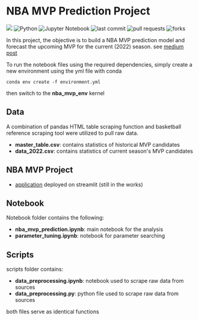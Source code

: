 # NBA MVP Prediction Project
![](https://github.com/davidyoo912/nba_mvp_project/misc/mvp_trophy.jpeg?raw=true)
![Python](https://img.shields.io/badge/python-3670A0?style=for-the-badge&logo=python&logoColor=ffdd54)
![Jupyter Notebook](https://img.shields.io/badge/jupyter-%23FA0F00.svg?style=for-the-badge&logo=jupyter&logoColor=white)
![last commit](https://img.shields.io/github/last-commit/davidyoo912/nba_mvp_project?color=orange)
![pull requests](https://img.shields.io/github/issues-pr/davidyoo912/nba_mvp_project)
![forks](https://img.shields.io/github/forks/DavidYoo912/nba_mvp_project?style=social)

In this project, the objective is to build a NBA MVP prediction model and forecast the upcoming MVP for the current (2022) season. see [medium post](https://medium.com/@david_yoo/predicting-the-next-nba-mvp-using-machine-learning-62615bfcff75)

To run the notebook files using the required dependencies, simply create a new environment using the yml file with conda
```
conda env create -f environment.yml
```
then switch to the **nba_mvp_env** kernel

## Data
A combination of pandas HTML table scraping function and basketball reference scraping tool were utilized to pull raw data.
* **master_table.csv**: contains statistics of historical MVP candidates
* **data_2022.csv**: contains statistics of current season's MVP candidates

## NBA MVP Project
* [application](https://share.streamlit.io/davidyoo912/nba_mvp_project/main/nba_mvp_project/main.py) deployed on streamlit (still in the works)

## Notebook
Notebook folder contains the following:  
* **nba_mvp_prediction.ipynb**: main notebook for the analysis
* **parameter_tuning.ipynb**: notebook for parameter searching

## Scripts
scripts folder contains: 
* **data_preprocessing.ipynb**: notebook used to scrape raw data from sources 
* **data_preprocessing.py**: python file used to scrape raw data from sources 

both files serve as identical functions
